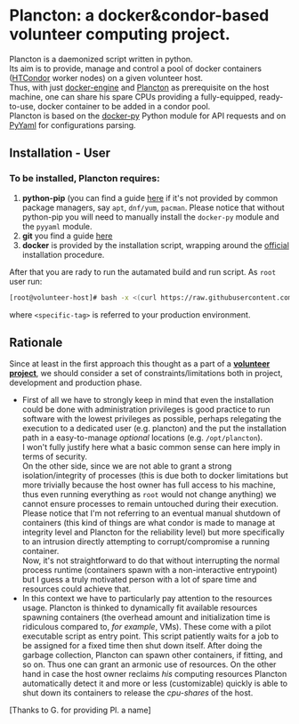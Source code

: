 # Plancton: a docker&condor-based volunteer computing project.

Plancton is a daemonized script written in python.  
Its aim is to provide, manage and control a pool of docker containers ([HTCondor](https://research.cs.wisc.edu/htcondor/) worker nodes) on a given volunteer host.  
Thus, with just [docker-engine](https://www.docker.com/) and [Plancton](https://github.com/mconcas/plancton) as prerequisite on the host machine, one can share his spare CPUs providing a fully-equipped, ready-to-use, docker container to be added in a condor pool.  
Plancton is based on the 
[docker-py](https://github.com/docker/docker-py)
Python module for API requests and on [PyYaml](http://pyyaml.org/wiki/PyYAMLDocumentation) for configurations parsing.

## Installation - User
### To be installed, Plancton requires:
1. **python-pip** (you can find a guide [here](http://pip.readthedocs.org/en/stable/installing/) if it's not provided by common package managers, say `apt`, `dnf/yum`, `pacman`. Please notice that without python-pip you will need to manually install the  `docker-py` module and the `pyyaml` module. 
2. **git** you find a guide [here](https://git-scm.com/book/en/v2/Getting-Started-Installing-Git)
3. **docker** is provided by the installation script, wrapping around the [official](https://docs.docker.com/installation/) installation procedure. 

After that you are rady to run the autamated build and run script.
As `root` user run:
```bash
[root@volunteer-host]# bash -x <(curl https://raw.githubusercontent.com/mconcas/plancton/master/install) <specific-tag>  
```
where `<specific-tag>` is referred to your production environment. 

## Rationale
Since at least in the first approach this thought as a part of a **[volunteer project](https://en.wikipedia.org/wiki/Volunteer_computing)**, we should consider a set of constraints/limitations both in project, development and production phase.  
*   First of all we have to strongly keep in mind that even the installation could be done with administration privileges is good practice to run software with the lowest privileges as possible, perhaps relegating the execution to a dedicated user (e.g. plancton) and the put the installation path in a easy-to-manage *optional* locations (e.g. `/opt/plancton`).  
I won't fully justify here what a basic common sense can here imply in terms of security.  
On the other side, since we are not able to grant a strong isolation/integrity of processes (this is due both to docker limitations but more trivially because the host owner has full access to his machine, thus even running everything as `root` would not change anything) we cannot ensure processes to remain untouched during their execution.  
Please notice that I'm not referring to an eventual manual shutdown of containers (this kind of things are what condor is made to manage at integrity level and Plancton for the reliability level) but more specifically to an intrusion directly attempting to corrupt/compromise a running container.  
Now, it's not straightforward to do that without interrupting the normal process runtime (containers spawn with a non-interactive entrypoint) but I guess a truly motivated person with a lot of spare time and resources could achieve that.
*   In this context we have to particularly pay attention to the resources usage. Plancton is thinked to dynamically fit available resources spawning containers (the overhead amount and initialization time is ridiculous compared to, *for example*, VMs). These come with a pilot executable script as entry point. This script patiently waits for a job to be assigned for a fixed time then shut down itself. After doing the garbage collection, Plancton can spawn other containers, if fitting, and so on. 
Thus one can grant an armonic use of resources. On the other hand in case the host owner reclaims *his* computing resources Plancton automatically detect it and more or less (customizable) quickly is able to shut down its containers to release the *cpu-shares* of the host.

[Thanks to G. for providing Pl. a name]
